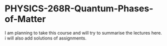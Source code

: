 # PHYSICS-268R-Quantum-Phases-of-Matter
I am planning to take this course and will try to summarise the lectures here. i will also add solutions of assignments. 
